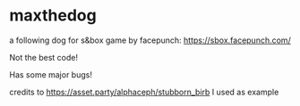 # maxthedog
a following dog for s&box game by facepunch: https://sbox.facepunch.com/

Not the best code!

Has some major bugs!

credits to https://asset.party/alphaceph/stubborn_birb I used as example
